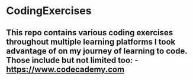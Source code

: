 # CodingExercises

This repo contains various coding exercises throughout multiple learning platforms I took advantage of on my journey of learning to code.
Those include but not limited too:
-https://www.codecademy.com
-
